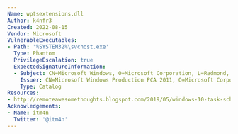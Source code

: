 ```yaml
---
Name: wptsextensions.dll
Author: k4nfr3
Created: 2022-08-15
Vendor: Microsoft
VulnerableExecutables:
- Path: '%SYSTEM32%\svchost.exe'
  Type: Phantom
  PrivilegeEscalation: true
  ExpectedSignatureInformation:
  - Subject: CN=Microsoft Windows, O=Microsoft Corporation, L=Redmond, S=Washington, C=US
    Issuer: CN=Microsoft Windows Production PCA 2011, O=Microsoft Corporation, L=Redmond, S=Washington, C=US
    Type: Catalog
Resources:
- http://remoteawesomethoughts.blogspot.com/2019/05/windows-10-task-schedulerservice.html
Acknowledgements:
- Name: itm4n
  Twitter: '@itm4n'
---
```


